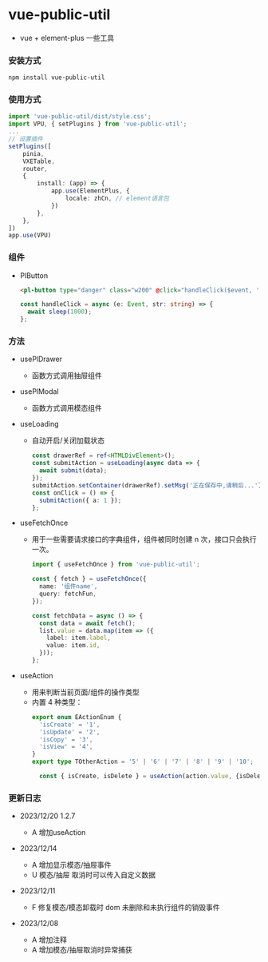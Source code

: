 # vue-public-util
- vue + element-plus 一些工具

### 安装方式

```bash
npm install vue-public-util
```

### 使用方式

```ts
import 'vue-public-util/dist/style.css';
import VPU, { setPlugins } from 'vue-public-util';
...
// 设置插件
setPlugins([
    pinia,
    VXETable,
    router,
    {
        install: (app) => {
            app.use(ElementPlus, {
                locale: zhCn, // element语言包
            })
        },
    },
])
app.use(VPU)
```

### 组件

- PlButton
  ```html
  <pl-button type="danger" class="w200" @click="handleClick($event, '123')">防抖按钮</pl-button>
  ```
  ```ts
  const handleClick = async (e: Event, str: string) => {
    await sleep(1000);
  };
  ```

### 方法

- usePlDrawer
  - 函数方式调用抽屉组件
- usePlModal
  - 函数方式调用模态组件
- useLoading
  - 自动开启/关闭加载状态
    ```ts
    const drawerRef = ref<HTMLDivElement>();
    const submitAction = useLoading(async data => {
      await submit(data);
    });
    submitAction.setContainer(drawerRef).setMsg('正在保存中,请稍后...');
    const onClick = () => {
      submitAction({ a: 1 });
    };
    ```
- useFetchOnce

  - 用于一些需要请求接口的字典组件，组件被同时创建 n 次，接口只会执行一次。

    ```ts
    import { useFetchOnce } from 'vue-public-util';

    const { fetch } = useFetchOnce({
      name: '组件name',
      query: fetchFun,
    });

    const fetchData = async () => {
      const data = await fetch();
      list.value = data.map(item => ({
        label: item.label,
        value: item.id,
      }));
    };
    ```

- useAction
  - 用来判断当前页面/组件的操作类型
  - 内置 4 种类型：
    ```ts
    export enum EActionEnum {
      'isCreate' = '1',
      'isUpdate' = '2',
      'isCopy' = '3',
      'isView' = '4',
    }
    export type TOtherAction = '5' | '6' | '7' | '8' | '9' | '10';
    ```
    ```ts
      const { isCreate, isDelete } = useAction(action.value, {isDelete: '5'})
    ```

### 更新日志

- 2023/12/20 1.2.7
  - A 增加useAction

- 2023/12/14
  - A 增加显示模态/抽屉事件
  - U 模态/抽屉 取消时可以传入自定义数据
- 2023/12/11
  - F 修复模态/模态卸载时 dom 未删除和未执行组件的销毁事件
- 2023/12/08
  - A 增加注释
  - A 增加模态/抽屉取消时异常捕获
